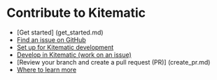 <!--[metadata]>
+++
title = "Contribute to Kitematic"
description = "Introduces Kitematic contribute topics and tour"
keywords = ["Kitematic, open source, contribute, contributor, tour, issue, review"]
[menu.main]
parent="oss_contrib"
identifier="smn_kitematic_contrib"
weight=1
+++
<![end-metadata]-->

# Contribute to Kitematic
* [Get started] (get_started.md)
* [Find an issue on GitHub](find_issue.md)
* [Set up for Kitematic development](set_up_dev.md)
* [Develop in Kitematic (work on an issue)](work_issue.md)
* [Review your branch and create a pull request (PR)] (create_pr.md)
* [Where to learn more](next_steps.md)
